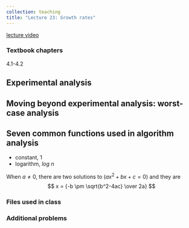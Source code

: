 ```yaml
---
collection: teaching
title: "Lecture 23: Growth rates"
---
```


[lecture video]()

### Textbook chapters
4.1-4.2

## Experimental analysis

## Moving beyond experimental analysis: worst-case analysis

## Seven common functions used in algorithm analysis
* constant, 1
* logarithm, *log n*


When $a \ne 0$, there are two solutions to $(ax^2 + bx + c = 0)$ and they are
$$ x = {-b \pm \sqrt{b^2-4ac} \over 2a} $$
### Files used in class

### Additional problems


